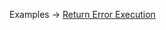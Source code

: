 <p class="ExampleLinks">Examples <span class="ExampleLinksTitleSeparator">-></span> <a href="../../examples/output/output_return-error_return-error-execution__return-error-execution">Return Error Execution</a></p>
